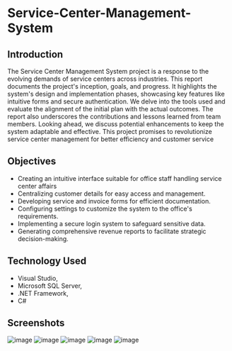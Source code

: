 # Service-Center-Management-System
## Introduction
The Service Center Management System project is a response to the evolving
demands of service centers across industries. This report documents the
project's inception, goals, and progress. It highlights the system's design and
implementation phases, showcasing key features like intuitive forms and
secure authentication. We delve into the tools used and evaluate the
alignment of the initial plan with the actual outcomes. The report also
underscores the contributions and lessons learned from team members.
Looking ahead, we discuss potential enhancements to keep the system
adaptable and effective. This project promises to revolutionize service center
management for better efficiency and customer service


## Objectives

* Creating an intuitive interface suitable for office staff handling service center affairs
* Centralizing customer details for easy access and management.
* Developing service and invoice forms for efficient documentation.
* Configuring settings to customize the system to the office's requirements.
* Implementing a secure login system to safeguard sensitive data.
* Generating comprehensive revenue reports to facilitate strategic decision-making.

## Technology Used
* Visual Studio,
* Microsoft SQL Server,
* .NET Framework,
* C#

## Screenshots

![image](https://github.com/shanukafer98/Service-Center-Management-System/assets/141110476/3c1bdc3f-530c-493c-ba21-713e16373a11)
![image](https://github.com/shanukafer98/Service-Center-Management-System/assets/141110476/3b9aa626-e46c-426e-9a03-f9af9759c67a)
![image](https://github.com/shanukafer98/Service-Center-Management-System/assets/141110476/fb2fff15-91d5-4e33-9951-3e853513eacb)
![image](https://github.com/shanukafer98/Service-Center-Management-System/assets/141110476/c609f14b-6169-4109-8df0-7603ee9fdbe9)
![image](https://github.com/shanukafer98/Service-Center-Management-System/assets/141110476/691b7cd5-ee9e-4d22-8b73-ce191b0f9643)





